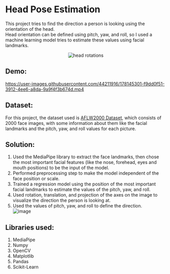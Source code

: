 # Head Pose Estimation
This project tries to find the direction a person is looking using the orientation of the head.  
Head orientation can be defined using pitch, yaw, and roll, so I used a machine learning model tries to estimate these values using facial landmarks.
<p align="center"> <img alt="head rotations" src="https://user-images.githubusercontent.com/44211916/177429857-0021ef17-c7bd-4584-874e-e3e8a5ccbf85.png"></p>

## Demo:
https://user-images.githubusercontent.com/44211916/178145301-f9dd0f51-3912-4ee6-a8da-9a9f4f3b674d.mp4

## Dataset:  
For this project, the dataset used is <a href=http://www.cbsr.ia.ac.cn/users/xiangyuzhu/projects/3DDFA/Database/AFLW2000-3D.zip>AFLW2000 Dataset</a>, which consists of 2000 face images, with some information about them like the facial landmarks and the pitch, yaw, and roll values for each picture.

## Solution:
1. Used the MediaPipe library to extract the face landmarks, then chose the most important facial features (like the nose, forehead, eyes and mouth positions) to be the input of the model.
2. Performed preprocessing step to make the model independent of the face position or scale.
3. Trained a regression model using the position of the most important facial landmarks to estimate the values of the pitch, yaw, and roll.
4. Used rotation, translation, and projection of the axes on the image to visualize the direction the person is looking at.
5. Used the values of pitch, yaw, and roll to define the direction.  
![image](https://user-images.githubusercontent.com/44211916/178109988-79c72995-fdc3-4a96-a8be-10b9288d21aa.png)


## Libraries used:
1. MediaPipe
2. Numpy
3. OpenCV
4. Matplotlib
5. Pandas
6. Scikit-Learn
